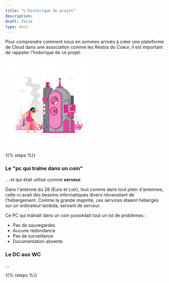 ```yaml
---
title: "L'historique du projet"
description:
draft: false
type: docs
---
```


Pour comprendre comment nous en sommes arrivés à créer une plateforme de Cloud dans une association comme les Restos du Coeur, il est important de rappeler l'historique de ce projet.

<img src="./cdc-illustration-historique.png" alt="Historique" style="width: 55%;">

{{% steps %}}

### Le "pc qui traîne dans un coin"

... et qui était utilisé comme **serveur**.

Dans l'antenne du 28 (Eure et Loir), tout comme dans tout plein d'antennes, celle-ci avait des besoins informatiques divers nécessitant de l'hébergement. Comme la grande majorité, ces services étaient hébergés sur un ordinateur lambda, servant de *serveur*.

Ce PC qui traînait dans un coin possèdait tout un lot de problèmes :

- Pas de sauvegardes
- Aucune redondance
- Pas de surveillance
- Documentation absente

### Le DC aux WC

...

{{% /steps %}}
